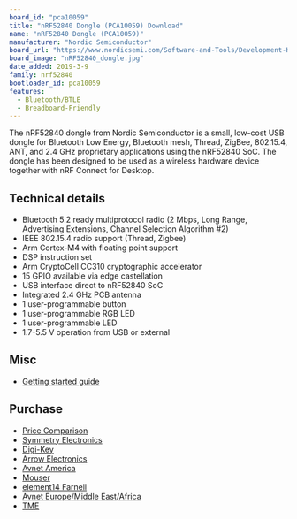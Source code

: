 ```yaml
---
board_id: "pca10059"
title: "nRF52840 Dongle (PCA10059) Download"
name: "nRF52840 Dongle (PCA10059)"
manufacturer: "Nordic Semiconductor"
board_url: "https://www.nordicsemi.com/Software-and-Tools/Development-Kits/nRF52840-Dongle"
board_image: "nRF52840_dongle.jpg"
date_added: 2019-3-9
family: nrf52840
bootloader_id: pca10059
features:
  - Bluetooth/BTLE
  - Breadboard-Friendly
---
```


The nRF52840 dongle from Nordic Semiconductor is a small, low-cost USB dongle for Bluetooth Low Energy, Bluetooth mesh, Thread, ZigBee, 802.15.4, ANT, and 2.4 GHz proprietary applications using the nRF52840 SoC. The dongle has been designed to be used as a wireless hardware device together with nRF Connect for Desktop.

## Technical details

* Bluetooth 5.2 ready multiprotocol radio (2 Mbps, Long Range, Advertising Extensions, Channel Selection Algorithm #2)
* IEEE 802.15.4 radio support (Thread, Zigbee)
* Arm Cortex-M4 with floating point support
* DSP instruction set
* Arm CryptoCell CC310 cryptographic accelerator
* 15 GPIO available via edge castellation
* USB interface direct to nRF52840 SoC
* Integrated 2.4 GHz PCB antenna
* 1 user-programmable button
* 1 user-programmable RGB LED
* 1 user-programmable LED
* 1.7-5.5 V operation from USB or external

## Misc

* [Getting started guide](https://infocenter.nordicsemi.com/index.jsp?topic=/ug_nrf52840_dongle/UG/nrf52840_Dongle/getting_started.html)

## Purchase

* [Price Comparison](https://www.nordicsemi.com/About-us/BuyOnline?search_token=nRF52840DONGLE)
* [Symmetry Electronics](https://www.semiconductorstore.com/cart/pc/viewPrd.asp?idproduct=94964&utm_source=OemSecrets&utm_medium=compref&utm_campaign=OemSecrets&utm_term=NRF52840-DONGLE)
* [Digi-Key](https://www.digikey.com/product-detail/en/nordic-semiconductor-asa/NRF52840-DONGLE/1490-1073-ND/9491124?utm_source=oemsecrets&utm_medium=aggregator&utm_campaign=buynow)
* [Arrow Electronics](https://www.arrow.com/en/products/nrf52840-dongle/nordic-semiconductor?utm_source=oemsecrets&utm_medium=aggregator&utm_campaign=oemsecrets_2019_arrow&utm_content=inv_listing&utm_keyword=NRF52840-DONGLE)
* [Avnet America](https://www.avnet.com/shop/us/products/nordic-semiconductor/nrf52840-dongle-3074457345635709668?CMP=EMA_OEMSecrets_inventoryfeed_VSE)
* [Mouser](https://www.mouser.co.uk/ProductDetail/Nordic-Semiconductor/nRF52840-Dongle?qs=gTYE2QTfZfTbdrOaMHWEZg==&utm_source=OEMSECRETS&utm_medium=aggregator&utm_campaign=nRF52840-Dongle&utm_term=nRF52840DONGLE&utm_content=Nordic+Semiconductor)
* [element14 Farnell](https://sg.element14.com/nordic-semiconductor/nrf52840-dongle/bluetooth-module-v5-2mbps/dp/2902521?CMP=GRHB-OEMSECRETS)
* [Avnet Europe/Middle East/Africa](https://www.avnet.com/shop/emea/products/nordic-semiconductor/nrf52840-dongle-3074457345635584192?c=EUR&r=EMEA&CMP=EMEA_OEMSecrets_inventoryfeed_VSE)
* [TME](https://www.tme.eu/en/details/nrf52840-dongle/development-kits-for-data-transmission/nordic-semiconductor/?utm_source=oemsecrets.com&utm_medium=cpc&utm_campaign=compare-2020-01)

